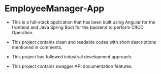 # EmployeeManager-App

* This is a full-stack application that has been built using Angular for the frontend and Java Spring Boot for the backend to perform CRUD Operation.

* This project contains clean and readable codes with short descriptions mentioned in comments.

* This project has followed industrial development approach.

* This project contains swagger API documentation features.



